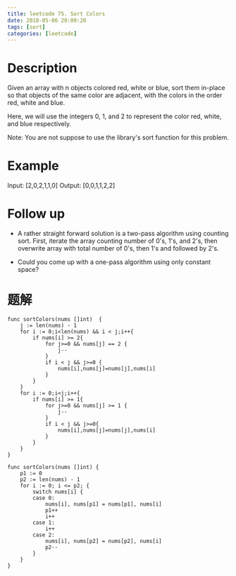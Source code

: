 ```yaml
---
title: leetcode 75. Sort Colors
date: 2018-05-06 20:09:20
tags: [sort]
categories: [leetcode]
---
```


# Description
Given an array with n objects colored red, white or blue, sort them in-place so that objects of the same color are adjacent, with the colors in the order red, white and blue.

Here, we will use the integers 0, 1, and 2 to represent the color red, white, and blue respectively.

Note: You are not suppose to use the library's sort function for this problem.

<!-- more -->

# Example
Input: [2,0,2,1,1,0]
Output: [0,0,1,1,2,2]
# Follow up
* A rather straight forward solution is a two-pass algorithm using counting sort.
First, iterate the array counting number of 0's, 1's, and 2's, then overwrite array with total number of 0's, then 1's and followed by 2's.

* Could you come up with a one-pass algorithm using only constant space?

# 题解

```
func sortColors(nums []int)  {
	j := len(nums) - 1
	for i := 0;i<len(nums) && i < j;i++{
		if nums[i] >= 2{
			for j>=0 && nums[j] == 2 {
				j--
			}
			if i < j && j>=0 {
				nums[i],nums[j]=nums[j],nums[i]
			}
		}
	}
	for i := 0;i<j;i++{
		if nums[i] >= 1{
			for j>=0 && nums[j] >= 1 {
				j--
			}
			if i < j && j>=0{
				nums[i],nums[j]=nums[j],nums[i]
			}
		}
	}
}
```

```
func sortColors(nums []int) {
	p1 := 0
	p2 := len(nums) - 1
	for i := 0; i <= p2; {
		switch nums[i] {
		case 0:
			nums[i], nums[p1] = nums[p1], nums[i]
			p1++
			i++
		case 1:
			i++
		case 2:
			nums[i], nums[p2] = nums[p2], nums[i]
			p2--
		}
	}
}
```
